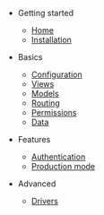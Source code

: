 - Getting started

	- [Home](/)
	- [Installation](installation.md)

- Basics

	- [Configuration](config.md)
	- [Views](views.md)
	- [Models](models.md)
	- [Routing](routes.md)
	- [Permissions](permissions.md)
	- [Data](data.md)

- Features

	- [Authentication](authentication.md)
	- [Production mode](production.md)

- Advanced

	- [Drivers](drivers.md)
